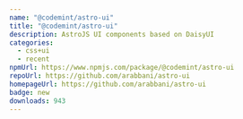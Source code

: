 ```yaml
---
name: "@codemint/astro-ui"
title: "@codemint/astro-ui"
description: AstroJS UI components based on DaisyUI
categories:
  - css+ui
  - recent
npmUrl: https://www.npmjs.com/package/@codemint/astro-ui
repoUrl: https://github.com/arabbani/astro-ui
homepageUrl: https://github.com/arabbani/astro-ui
badge: new
downloads: 943
---
```

